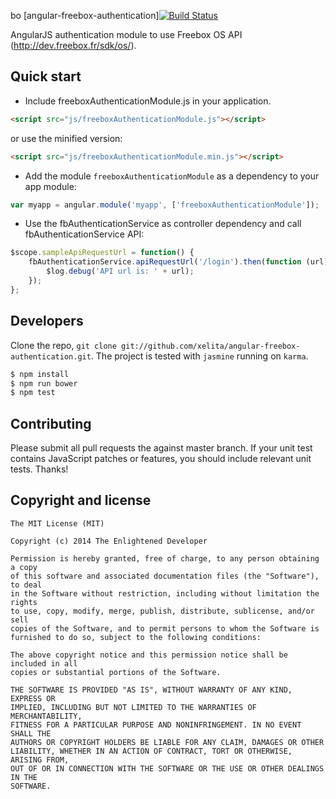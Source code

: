 bo [angular-freebox-authentication][![Build Status](https://travis-ci.org/xelita/angular-freebox-authentication.png?branch=master)](https://travis-ci.org/xelita/angular-freebox-authentication)

AngularJS authentication module to use Freebox OS API (http://dev.freebox.fr/sdk/os/).

## Quick start

+ Include freeboxAuthenticationModule.js in your application.

```html
<script src="js/freeboxAuthenticationModule.js"></script>
```

or use the minified version:

```html
<script src="js/freeboxAuthenticationModule.min.js"></script>
```

+ Add the module `freeboxAuthenticationModule` as a dependency to your app module:

```javascript
var myapp = angular.module('myapp', ['freeboxAuthenticationModule']);
```

+ Use the fbAuthenticationService as controller dependency and call fbAuthenticationService API:

```javascript
$scope.sampleApiRequestUrl = function() {
    fbAuthenticationService.apiRequestUrl('/login').then(function (url) {
        $log.debug('API url is: ' + url);
    });
};
```

## Developers

Clone the repo, `git clone git://github.com/xelita/angular-freebox-authentication.git`.
The project is tested with `jasmine` running on `karma`.

``` bash
$ npm install
$ npm run bower
$ npm test
```

## Contributing

Please submit all pull requests the against master branch. If your unit test contains JavaScript patches or features, you should include relevant unit tests. Thanks!

## Copyright and license

    The MIT License (MIT)

    Copyright (c) 2014 The Enlightened Developer

    Permission is hereby granted, free of charge, to any person obtaining a copy
    of this software and associated documentation files (the "Software"), to deal
    in the Software without restriction, including without limitation the rights
    to use, copy, modify, merge, publish, distribute, sublicense, and/or sell
    copies of the Software, and to permit persons to whom the Software is
    furnished to do so, subject to the following conditions:

    The above copyright notice and this permission notice shall be included in all
    copies or substantial portions of the Software.

    THE SOFTWARE IS PROVIDED "AS IS", WITHOUT WARRANTY OF ANY KIND, EXPRESS OR
    IMPLIED, INCLUDING BUT NOT LIMITED TO THE WARRANTIES OF MERCHANTABILITY,
    FITNESS FOR A PARTICULAR PURPOSE AND NONINFRINGEMENT. IN NO EVENT SHALL THE
    AUTHORS OR COPYRIGHT HOLDERS BE LIABLE FOR ANY CLAIM, DAMAGES OR OTHER
    LIABILITY, WHETHER IN AN ACTION OF CONTRACT, TORT OR OTHERWISE, ARISING FROM,
    OUT OF OR IN CONNECTION WITH THE SOFTWARE OR THE USE OR OTHER DEALINGS IN THE
    SOFTWARE.
